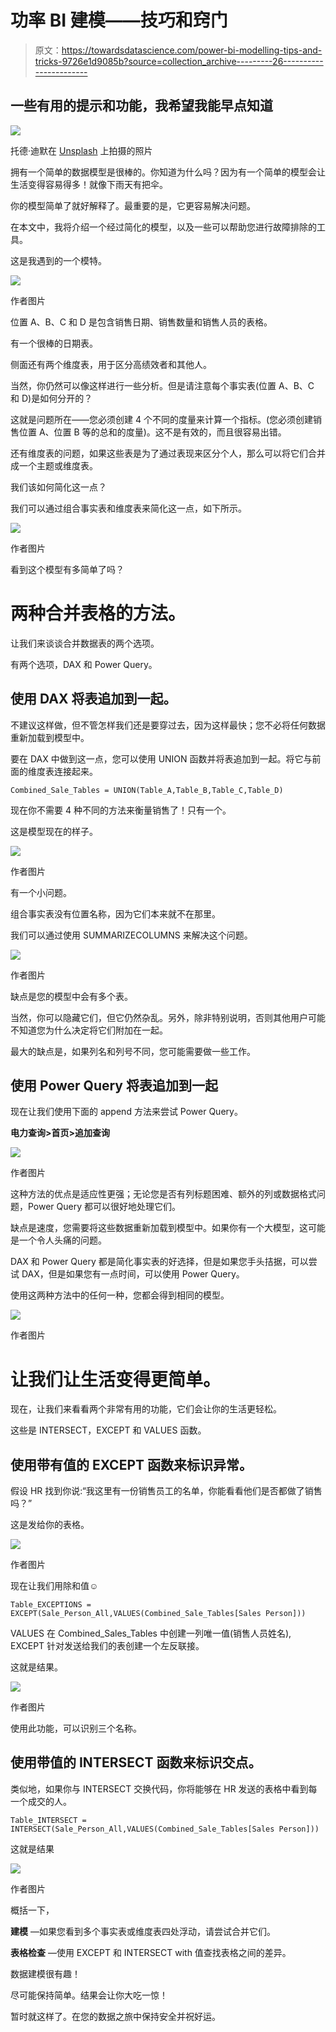 # 功率 BI 建模——技巧和窍门

> 原文：<https://towardsdatascience.com/power-bi-modelling-tips-and-tricks-9726e1d9085b?source=collection_archive---------26----------------------->

## 一些有用的提示和功能，我希望我能早点知道

![](img/0bc140b270099ec47a99101ad09a8adb.png)

托德·迪默在 [Unsplash](https://unsplash.com?utm_source=medium&utm_medium=referral) 上拍摄的照片

拥有一个简单的数据模型是很棒的。你知道为什么吗？因为有一个简单的模型会让生活变得容易得多！就像下雨天有把伞。

你的模型简单了就好解释了。最重要的是，它更容易解决问题。

在本文中，我将介绍一个经过简化的模型，以及一些可以帮助您进行故障排除的工具。

这是我遇到的一个模特。

![](img/c79dffda91371d529fe46e5ef2ca1473.png)

作者图片

位置 A、B、C 和 D 是包含销售日期、销售数量和销售人员的表格。

有一个很棒的日期表。

侧面还有两个维度表，用于区分高绩效者和其他人。

当然，你仍然可以像这样进行一些分析。但是请注意每个事实表(位置 A、B、C 和 D)是如何分开的？

这就是问题所在——您必须创建 4 个不同的度量来计算一个指标。(您必须创建销售位置 A、位置 B 等的总和的度量)。这不是有效的，而且很容易出错。

还有维度表的问题，如果这些表是为了通过表现来区分个人，那么可以将它们合并成一个主题或维度表。

我们该如何简化这一点？

我们可以通过组合事实表和维度表来简化这一点，如下所示。

![](img/a673e34022980a089264a07cce06e29f.png)

作者图片

看到这个模型有多简单了吗？

# 两种合并表格的方法。

让我们来谈谈合并数据表的两个选项。

有两个选项，DAX 和 Power Query。

## 使用 DAX 将表追加到一起。

不建议这样做，但不管怎样我们还是要穿过去，因为这样最快；您不必将任何数据重新加载到模型中。

要在 DAX 中做到这一点，您可以使用 UNION 函数并将表追加到一起。将它与前面的维度表连接起来。

```
Combined_Sale_Tables = UNION(Table_A,Table_B,Table_C,Table_D)
```

现在你不需要 4 种不同的方法来衡量销售了！只有一个。

这是模型现在的样子。

![](img/633575852795a43a620a67860b922bbe.png)

作者图片

有一个小问题。

组合事实表没有位置名称，因为它们本来就不在那里。

我们可以通过使用 SUMMARIZECOLUMNS 来解决这个问题。

![](img/2908c68650416eb1d5042e1c3c00d308.png)

作者图片

缺点是您的模型中会有多个表。

当然，你可以隐藏它们，但它仍然杂乱。另外，除非特别说明，否则其他用户可能不知道您为什么决定将它们附加在一起。

最大的缺点是，如果列名和列号不同，您可能需要做一些工作。

## 使用 Power Query 将表追加到一起

现在让我们使用下面的 append 方法来尝试 Power Query。

**电力查询>首页>追加查询**

![](img/d29f34036117a9e9b3da4dcbdf9eec7c.png)

作者图片

这种方法的优点是适应性更强；无论您是否有列标题困难、额外的列或数据格式问题，Power Query 都可以很好地处理它们。

缺点是速度，您需要将这些数据重新加载到模型中。如果你有一个大模型，这可能是一个令人头痛的问题。

DAX 和 Power Query 都是简化事实表的好选择，但是如果您手头拮据，可以尝试 DAX，但是如果您有一点时间，可以使用 Power Query。

使用这两种方法中的任何一种，您都会得到相同的模型。

![](img/633575852795a43a620a67860b922bbe.png)

作者图片

# 让我们让生活变得更简单。

现在，让我们来看看两个非常有用的功能，它们会让你的生活更轻松。

这些是 INTERSECT，EXCEPT 和 VALUES 函数。

## 使用带有值的 EXCEPT 函数来标识异常。

假设 HR 找到你说:“我这里有一份销售员工的名单，你能看看他们是否都做了销售吗？”

这是发给你的表格。

![](img/f881305031b0241e6c674c8294c8ce03.png)

作者图片

现在让我们用除和值☺

```
Table_EXCEPTIONS = EXCEPT(Sale_Person_All,VALUES(Combined_Sale_Tables[Sales Person])) 
```

VALUES 在 Combined_Sales_Tables 中创建一列唯一值(销售人员姓名), EXCEPT 针对发送给我们的表创建一个左反联接。

这就是结果。

![](img/b1d1ba421a6279394984e184e0b2fd71.png)

作者图片

使用此功能，可以识别三个名称。

## 使用带值的 INTERSECT 函数来标识交点。

类似地，如果你与 INTERSECT 交换代码，你将能够在 HR 发送的表格中看到每一个成交的人。

```
Table_INTERSECT = INTERSECT(Sale_Person_All,VALUES(Combined_Sale_Tables[Sales Person]))
```

这就是结果

![](img/4bf7afde37ce392ce5ca3f5d02bf0574.png)

作者图片

概括一下，

**建模** —如果您看到多个事实表或维度表四处浮动，请尝试合并它们。

**表格检查** —使用 EXCEPT 和 INTERSECT with 值查找表格之间的差异。

数据建模很有趣！

尽可能保持简单。结果会让你大吃一惊！

暂时就这样了。在您的数据之旅中保持安全并祝好运。